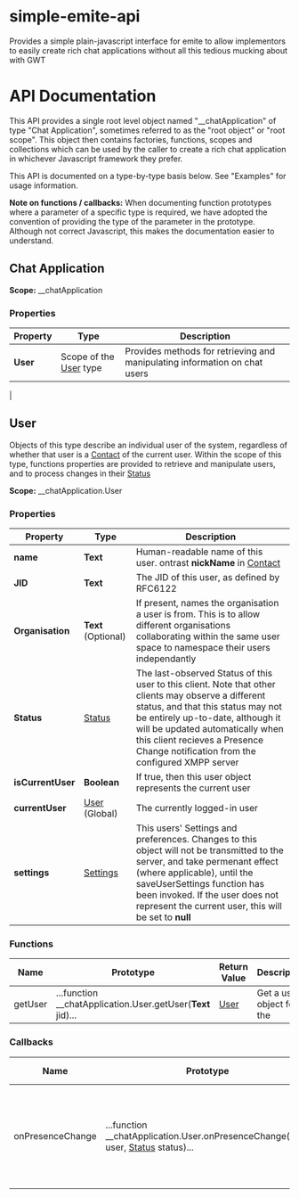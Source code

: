 # simple-emite-api

Provides a simple plain-javascript interface for emite to allow implementors to easily create rich chat applications without all this tedious mucking about with GWT


# API Documentation


This API provides a single root level object named "__chatApplication" of type "Chat Application", sometimes referred to as the "root object" or "root scope".  This object then contains factories, functions, scopes and collections which can be used by the caller to create a rich chat application in whichever Javascript framework they prefer.

This API is documented on a type-by-type basis below.  See "Examples" for usage information.

**Note on functions / callbacks:**  When documenting function prototypes where a parameter of a specific type is required, we have adopted the convention of providing the type of the parameter in the prototype.  Although not correct Javascript, this makes the documentation easier to understand.

## Chat Application

**Scope:**  __chatApplication

### Properties

| Property |  Type | Description |
| -------- | ------------- | ----------- |
| **User** | Scope of the [User](#User) type | Provides methods for retrieving and manipulating information on chat users |
|

## User

Objects of this type describe an individual user of the system, regardless of whether that user is a [Contact](#Contact) of the current user.  Within the scope of this type, functions properties are provided to retrieve and manipulate users, and to process changes in their [Status](#Status)

**Scope:**  __chatApplication.User

### Properties

| Property | Type | Description |
| -------- | ------------- | ----------- |
| **name** | **Text** | Human-readable name of this user.  ontrast **nickName** in [Contact](#Contact) |
| **JID** | **Text** | The JID of this user, as defined by RFC6122 |
| **Organisation** | **Text** (Optional) | If present, names the organisation a user is from.  This is to allow different organisations collaborating within the same user space to namespace their users independantly|
| **Status** | [Status](#Status) | The last-observed Status of this user to this client.  Note that other clients may observe a different status, and that this status may not be entirely up-to-date, although it will be updated automatically when this client recieves a Presence Change notification from the configured XMPP server |
| **isCurrentUser** | **Boolean** | If true, then this user object represents the current user |
| **currentUser** | [User](#User) (Global) | The currently logged-in user |
| **settings** | [Settings](#Settings) | This users' Settings and preferences.  Changes to this object will not be transmitted to the server, and take permenant effect (where applicable), until the saveUserSettings function has been invoked.  If the user does not represent the current user, this will be set to **null**  |

### Functions

| Name | Prototype | Return Value | Description |
| -------- | ------------- | ----------- | ----------- |
| getUser | ...function __chatApplication.User.getUser(**Text** jid)... | [User](#User) | Get a user object for the

### Callbacks

| Name | Prototype | Return Value | Description |
| -------- | ------------- | ----------- | ----------- |
| onPresenceChange | ...function __chatApplication.User.onPresenceChange([User](#User) user, [Status](#Status) status)... | void | Implement this function to perform processing when a user's Status changes.|



